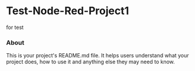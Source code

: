 Test-Node-Red-Project1
======================

for test

### About

This is your project's README.md file. It helps users understand what your
project does, how to use it and anything else they may need to know.
